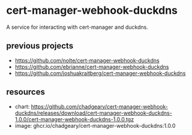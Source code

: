 # cert-manager-webhook-duckdns

A service for interacting with cert-manager and duckdns.

## previous projects

- https://github.com/nolte/cert-manager-webhook-duckdns
- https://github.com/ebrianne/cert-manager-webhook-duckdns
- https://github.com/joshuakraitberg/cert-manager-webhook-duckdns

## resources

- chart: https://github.com/chadgeary/cert-manager-webhook-duckdns/releases/download/cert-manager-webhook-duckdns-1.0.0/cert-manager-webhook-duckdns-1.0.0.tgz
- image: ghcr.io/chadgeary/cert-manager-webhook-duckdns:1.0.0
